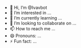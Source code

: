 - 👋 Hi, I’m @Ivavbot
- 👀 I’m interested in ...
- 🌱 I’m currently learning ...
- 💞️ I’m looking to collaborate on ...
- 📫 How to reach me ...
- 😄 Pronouns: ...
- ⚡ Fun fact: ...

<!---
Ivavbot/Ivavbot is a ✨ special ✨ repository because its `README.md` (this file) appears on your GitHub profile.
You can click the Preview link to take a look at your changes.
--->
